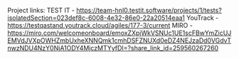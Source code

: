 Project links:
TEST IT - https://team-hnl0.testit.software/projects/1/tests?isolatedSection=023def8c-6008-4e32-86e0-22a20514eaa1
YouTrack - https://testqastand.youtrack.cloud/agiles/177-3/current
MIRO - https://miro.com/welcomeonboard/emoxZXpjWkVSNUc1UE1scFBwYmZicUJEMVdJVXpOWHZmbUxheXNNQmk1cmhDSFZNUXd0eDZ4NEJzaDd0VGdvTnwzNDU4NzY0NjA1ODY4MjczMTYyfDI=?share_link_id=259560267260
